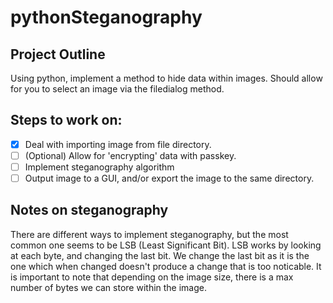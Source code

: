 # pythonSteganography

## Project Outline

Using python, implement a method to hide data within images. Should allow for you to select an image via the filedialog method.

## Steps to work on:
- [x] Deal with importing image from file directory.
- [ ] (Optional) Allow for 'encrypting' data with passkey.
- [ ] Implement steganography algorithm
- [ ] Output image to a GUI, and/or export the image to the same directory.

## Notes on steganography
There are different ways to implement steganography, but the most common one seems to be LSB (Least Significant Bit).
LSB works by looking at each byte, and changing the last bit. We change the last bit as it is the one which when changed 
doesn't produce a change that is too noticable. It is important to note that depending on the image size, there is a max number of bytes we can store within the image. 
